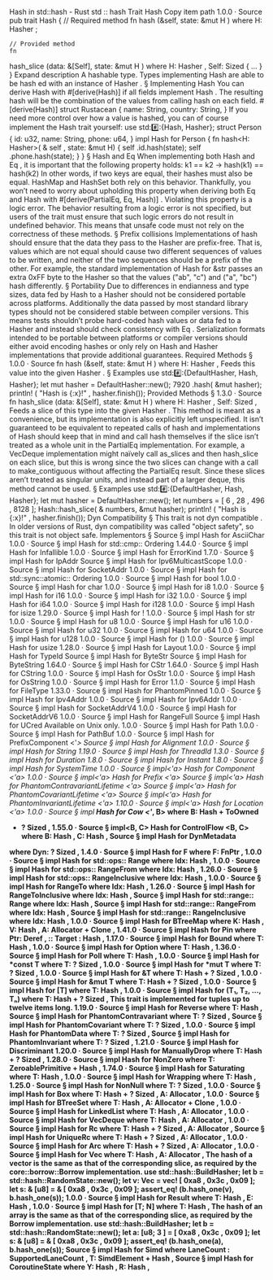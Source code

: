 Hash in std::hash - Rust
std
::
hash
Trait
Hash
Copy item path
1.0.0
·
Source
pub trait Hash {
    // Required method
    fn
hash
<H>(&self, state:
&mut H
)
where H:
Hasher
;

    // Provided method
    fn
hash_slice
<H>(data: &[Self], state:
&mut H
)
where H:
Hasher
,
             Self:
Sized
{ ... }
}
Expand description
A hashable type.
Types implementing
Hash
are able to be
hash
ed with an instance of
Hasher
.
§
Implementing
Hash
You can derive
Hash
with
#[derive(Hash)]
if all fields implement
Hash
.
The resulting hash will be the combination of the values from calling
hash
on each field.
#[derive(Hash)]
struct
Rustacean {
    name: String,
    country: String,
}
If you need more control over how a value is hashed, you can of course
implement the
Hash
trait yourself:
use
std::hash::{Hash, Hasher};
struct
Person {
    id: u32,
    name: String,
    phone: u64,
}
impl
Hash
for
Person {
fn
hash<H: Hasher>(
&
self
, state:
&mut
H) {
self
.id.hash(state);
self
.phone.hash(state);
    }
}
§
Hash
and
Eq
When implementing both
Hash
and
Eq
, it is important that the following
property holds:
k1 == k2 -> hash(k1) == hash(k2)
In other words, if two keys are equal, their hashes must also be equal.
HashMap
and
HashSet
both rely on this behavior.
Thankfully, you won’t need to worry about upholding this property when
deriving both
Eq
and
Hash
with
#[derive(PartialEq, Eq, Hash)]
.
Violating this property is a logic error. The behavior resulting from a logic error is not
specified, but users of the trait must ensure that such logic errors do
not
result in
undefined behavior. This means that
unsafe
code
must not
rely on the correctness of these
methods.
§
Prefix collisions
Implementations of
hash
should ensure that the data they
pass to the
Hasher
are prefix-free. That is,
values which are not equal should cause two different sequences of values to be written,
and neither of the two sequences should be a prefix of the other.
For example, the standard implementation of
Hash
for
&str
passes an extra
0xFF
byte to the
Hasher
so that the values
("ab", "c")
and
("a", "bc")
hash differently.
§
Portability
Due to differences in endianness and type sizes, data fed by
Hash
to a
Hasher
should not be considered portable across platforms. Additionally the data passed by most
standard library types should not be considered stable between compiler versions.
This means tests shouldn’t probe hard-coded hash values or data fed to a
Hasher
and
instead should check consistency with
Eq
.
Serialization formats intended to be portable between platforms or compiler versions should
either avoid encoding hashes or only rely on
Hash
and
Hasher
implementations that
provide additional guarantees.
Required Methods
§
1.0.0
·
Source
fn
hash
<H>(&self, state:
&mut H
)
where
    H:
Hasher
,
Feeds this value into the given
Hasher
.
§
Examples
use
std::hash::{DefaultHasher, Hash, Hasher};
let
mut
hasher = DefaultHasher::new();
7920
.hash(
&mut
hasher);
println!
(
"Hash is {:x}!"
, hasher.finish());
Provided Methods
§
1.3.0
·
Source
fn
hash_slice
<H>(data: &[Self], state:
&mut H
)
where
    H:
Hasher
,
    Self:
Sized
,
Feeds a slice of this type into the given
Hasher
.
This method is meant as a convenience, but its implementation is
also explicitly left unspecified. It isn’t guaranteed to be
equivalent to repeated calls of
hash
and implementations of
Hash
should keep that in mind and call
hash
themselves
if the slice isn’t treated as a whole unit in the
PartialEq
implementation.
For example, a
VecDeque
implementation might naïvely call
as_slices
and then
hash_slice
on each slice, but this
is wrong since the two slices can change with a call to
make_contiguous
without affecting the
PartialEq
result. Since these slices aren’t treated as singular
units, and instead part of a larger deque, this method cannot
be used.
§
Examples
use
std::hash::{DefaultHasher, Hash, Hasher};
let
mut
hasher = DefaultHasher::new();
let
numbers = [
6
,
28
,
496
,
8128
];
Hash::hash_slice(
&
numbers,
&mut
hasher);
println!
(
"Hash is {:x}!"
, hasher.finish());
Dyn Compatibility
§
This trait is
not
dyn compatible
.
In older versions of Rust, dyn compatibility was called "object safety", so this trait is not object safe.
Implementors
§
Source
§
impl
Hash
for
AsciiChar
1.0.0
·
Source
§
impl
Hash
for std::cmp::
Ordering
1.44.0
·
Source
§
impl
Hash
for
Infallible
1.0.0
·
Source
§
impl
Hash
for
ErrorKind
1.7.0
·
Source
§
impl
Hash
for
IpAddr
Source
§
impl
Hash
for
Ipv6MulticastScope
1.0.0
·
Source
§
impl
Hash
for
SocketAddr
1.0.0
·
Source
§
impl
Hash
for std::sync::atomic::
Ordering
1.0.0
·
Source
§
impl
Hash
for
bool
1.0.0
·
Source
§
impl
Hash
for
char
1.0.0
·
Source
§
impl
Hash
for
i8
1.0.0
·
Source
§
impl
Hash
for
i16
1.0.0
·
Source
§
impl
Hash
for
i32
1.0.0
·
Source
§
impl
Hash
for
i64
1.0.0
·
Source
§
impl
Hash
for
i128
1.0.0
·
Source
§
impl
Hash
for
isize
1.29.0
·
Source
§
impl
Hash
for
!
1.0.0
·
Source
§
impl
Hash
for
str
1.0.0
·
Source
§
impl
Hash
for
u8
1.0.0
·
Source
§
impl
Hash
for
u16
1.0.0
·
Source
§
impl
Hash
for
u32
1.0.0
·
Source
§
impl
Hash
for
u64
1.0.0
·
Source
§
impl
Hash
for
u128
1.0.0
·
Source
§
impl
Hash
for
()
1.0.0
·
Source
§
impl
Hash
for
usize
1.28.0
·
Source
§
impl
Hash
for
Layout
1.0.0
·
Source
§
impl
Hash
for
TypeId
Source
§
impl
Hash
for
ByteStr
Source
§
impl
Hash
for
ByteString
1.64.0
·
Source
§
impl
Hash
for
CStr
1.64.0
·
Source
§
impl
Hash
for
CString
1.0.0
·
Source
§
impl
Hash
for
OsStr
1.0.0
·
Source
§
impl
Hash
for
OsString
1.0.0
·
Source
§
impl
Hash
for
Error
1.1.0
·
Source
§
impl
Hash
for
FileType
1.33.0
·
Source
§
impl
Hash
for
PhantomPinned
1.0.0
·
Source
§
impl
Hash
for
Ipv4Addr
1.0.0
·
Source
§
impl
Hash
for
Ipv6Addr
1.0.0
·
Source
§
impl
Hash
for
SocketAddrV4
1.0.0
·
Source
§
impl
Hash
for
SocketAddrV6
1.0.0
·
Source
§
impl
Hash
for
RangeFull
Source
§
impl
Hash
for
UCred
Available on
Unix
only.
1.0.0
·
Source
§
impl
Hash
for
Path
1.0.0
·
Source
§
impl
Hash
for
PathBuf
1.0.0
·
Source
§
impl
Hash
for
PrefixComponent
<'_>
Source
§
impl
Hash
for
Alignment
1.0.0
·
Source
§
impl
Hash
for
String
1.19.0
·
Source
§
impl
Hash
for
ThreadId
1.3.0
·
Source
§
impl
Hash
for
Duration
1.8.0
·
Source
§
impl
Hash
for
Instant
1.8.0
·
Source
§
impl
Hash
for
SystemTime
1.0.0
·
Source
§
impl<'a>
Hash
for
Component
<'a>
1.0.0
·
Source
§
impl<'a>
Hash
for
Prefix
<'a>
Source
§
impl<'a>
Hash
for
PhantomContravariantLifetime
<'a>
Source
§
impl<'a>
Hash
for
PhantomCovariantLifetime
<'a>
Source
§
impl<'a>
Hash
for
PhantomInvariantLifetime
<'a>
1.10.0
·
Source
§
impl<'a>
Hash
for
Location
<'a>
1.0.0
·
Source
§
impl<B>
Hash
for
Cow
<'_, B>
where
    B:
Hash
+
ToOwned
+ ?
Sized
,
1.55.0
·
Source
§
impl<B, C>
Hash
for
ControlFlow
<B, C>
where
    B:
Hash
,
    C:
Hash
,
Source
§
impl<Dyn>
Hash
for
DynMetadata
<Dyn>
where
    Dyn: ?
Sized
,
1.4.0
·
Source
§
impl<F>
Hash
for F
where
    F:
FnPtr
,
1.0.0
·
Source
§
impl<Idx>
Hash
for std::ops::
Range
<Idx>
where
    Idx:
Hash
,
1.0.0
·
Source
§
impl<Idx>
Hash
for std::ops::
RangeFrom
<Idx>
where
    Idx:
Hash
,
1.26.0
·
Source
§
impl<Idx>
Hash
for std::ops::
RangeInclusive
<Idx>
where
    Idx:
Hash
,
1.0.0
·
Source
§
impl<Idx>
Hash
for
RangeTo
<Idx>
where
    Idx:
Hash
,
1.26.0
·
Source
§
impl<Idx>
Hash
for
RangeToInclusive
<Idx>
where
    Idx:
Hash
,
Source
§
impl<Idx>
Hash
for std::range::
Range
<Idx>
where
    Idx:
Hash
,
Source
§
impl<Idx>
Hash
for std::range::
RangeFrom
<Idx>
where
    Idx:
Hash
,
Source
§
impl<Idx>
Hash
for std::range::
RangeInclusive
<Idx>
where
    Idx:
Hash
,
1.0.0
·
Source
§
impl<K, V, A>
Hash
for
BTreeMap
<K, V, A>
where
    K:
Hash
,
    V:
Hash
,
    A:
Allocator
+
Clone
,
1.41.0
·
Source
§
impl<Ptr>
Hash
for
Pin
<Ptr>
where
    Ptr:
Deref
,
    <Ptr as
Deref
>::
Target
:
Hash
,
1.17.0
·
Source
§
impl<T>
Hash
for
Bound
<T>
where
    T:
Hash
,
1.0.0
·
Source
§
impl<T>
Hash
for
Option
<T>
where
    T:
Hash
,
1.36.0
·
Source
§
impl<T>
Hash
for
Poll
<T>
where
    T:
Hash
,
1.0.0
·
Source
§
impl<T>
Hash
for
*const T
where
    T: ?
Sized
,
1.0.0
·
Source
§
impl<T>
Hash
for
*mut T
where
    T: ?
Sized
,
1.0.0
·
Source
§
impl<T>
Hash
for
&T
where
    T:
Hash
+ ?
Sized
,
1.0.0
·
Source
§
impl<T>
Hash
for
&mut T
where
    T:
Hash
+ ?
Sized
,
1.0.0
·
Source
§
impl<T>
Hash
for
[T]
where
    T:
Hash
,
1.0.0
·
Source
§
impl<T>
Hash
for
(T₁, T₂, …, Tₙ)
where
    T:
Hash
+ ?
Sized
,
This trait is implemented for tuples up to twelve items long.
1.19.0
·
Source
§
impl<T>
Hash
for
Reverse
<T>
where
    T:
Hash
,
Source
§
impl<T>
Hash
for
PhantomContravariant
<T>
where
    T: ?
Sized
,
Source
§
impl<T>
Hash
for
PhantomCovariant
<T>
where
    T: ?
Sized
,
1.0.0
·
Source
§
impl<T>
Hash
for
PhantomData
<T>
where
    T: ?
Sized
,
Source
§
impl<T>
Hash
for
PhantomInvariant
<T>
where
    T: ?
Sized
,
1.21.0
·
Source
§
impl<T>
Hash
for
Discriminant
<T>
1.20.0
·
Source
§
impl<T>
Hash
for
ManuallyDrop
<T>
where
    T:
Hash
+ ?
Sized
,
1.28.0
·
Source
§
impl<T>
Hash
for
NonZero
<T>
where
    T:
ZeroablePrimitive
+
Hash
,
1.74.0
·
Source
§
impl<T>
Hash
for
Saturating
<T>
where
    T:
Hash
,
1.0.0
·
Source
§
impl<T>
Hash
for
Wrapping
<T>
where
    T:
Hash
,
1.25.0
·
Source
§
impl<T>
Hash
for
NonNull
<T>
where
    T: ?
Sized
,
1.0.0
·
Source
§
impl<T, A>
Hash
for
Box
<T, A>
where
    T:
Hash
+ ?
Sized
,
    A:
Allocator
,
1.0.0
·
Source
§
impl<T, A>
Hash
for
BTreeSet
<T, A>
where
    T:
Hash
,
    A:
Allocator
+
Clone
,
1.0.0
·
Source
§
impl<T, A>
Hash
for
LinkedList
<T, A>
where
    T:
Hash
,
    A:
Allocator
,
1.0.0
·
Source
§
impl<T, A>
Hash
for
VecDeque
<T, A>
where
    T:
Hash
,
    A:
Allocator
,
1.0.0
·
Source
§
impl<T, A>
Hash
for
Rc
<T, A>
where
    T:
Hash
+ ?
Sized
,
    A:
Allocator
,
Source
§
impl<T, A>
Hash
for
UniqueRc
<T, A>
where
    T:
Hash
+ ?
Sized
,
    A:
Allocator
,
1.0.0
·
Source
§
impl<T, A>
Hash
for
Arc
<T, A>
where
    T:
Hash
+ ?
Sized
,
    A:
Allocator
,
1.0.0
·
Source
§
impl<T, A>
Hash
for
Vec
<T, A>
where
    T:
Hash
,
    A:
Allocator
,
The hash of a vector is the same as that of the corresponding slice,
as required by the
core::borrow::Borrow
implementation.
use
std::hash::BuildHasher;
let
b = std::hash::RandomState::new();
let
v: Vec<u8> =
vec!
[
0xa8
,
0x3c
,
0x09
];
let
s:
&
[u8] =
&
[
0xa8
,
0x3c
,
0x09
];
assert_eq!
(b.hash_one(v), b.hash_one(s));
1.0.0
·
Source
§
impl<T, E>
Hash
for
Result
<T, E>
where
    T:
Hash
,
    E:
Hash
,
1.0.0
·
Source
§
impl<T, const N:
usize
>
Hash
for
[T; N]
where
    T:
Hash
,
The hash of an array is the same as that of the corresponding slice,
as required by the
Borrow
implementation.
use
std::hash::BuildHasher;
let
b = std::hash::RandomState::new();
let
a: [u8;
3
] = [
0xa8
,
0x3c
,
0x09
];
let
s:
&
[u8] =
&
[
0xa8
,
0x3c
,
0x09
];
assert_eq!
(b.hash_one(a), b.hash_one(s));
Source
§
impl<T, const N:
usize
>
Hash
for
Simd
<T, N>
where
LaneCount
<N>:
SupportedLaneCount
,
    T:
SimdElement
+
Hash
,
Source
§
impl<Y, R>
Hash
for
CoroutineState
<Y, R>
where
    Y:
Hash
,
    R:
Hash
,